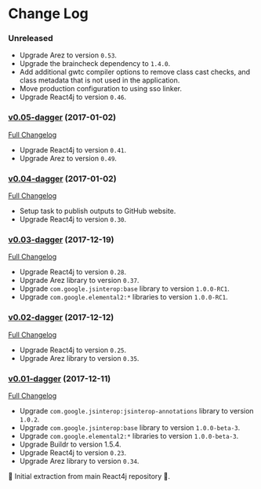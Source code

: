 # Change Log

### Unreleased

* Upgrade Arez to version `0.53`.
* Upgrade the braincheck dependency to `1.4.0`.
* Add additional gwtc compiler options to remove class cast checks, and class metadata that
  is not used in the application.
* Move production configuration to using sso linker.
* Upgrade React4j to version `0.46`.

### [v0.05-dagger](https://github.com/react4j/react4j-todomvc/tree/v0.05-dagger) (2017-01-02)
[Full Changelog](https://github.com/react4j/react4j-todomvc/compare/v0.04-dagger...v0.05-dagger)

* Upgrade React4j to version `0.41`.
* Upgrade Arez to version `0.49`.

### [v0.04-dagger](https://github.com/react4j/react4j-todomvc/tree/v0.04-dagger) (2017-01-02)
[Full Changelog](https://github.com/react4j/react4j-todomvc/compare/v0.03-dagger...v0.04-dagger)

* Setup task to publish outputs to GitHub website.
* Upgrade React4j to version `0.30`.

### [v0.03-dagger](https://github.com/react4j/react4j-todomvc/tree/v0.03-dagger) (2017-12-19)
[Full Changelog](https://github.com/react4j/react4j-todomvc/compare/v0.02-dagger...v0.03-dagger)

* Upgrade React4j to version `0.28`.
* Upgrade Arez library to version `0.37`.
* Upgrade `com.google.jsinterop:base` library to version `1.0.0-RC1`.
* Upgrade `com.google.elemental2:*` libraries to version `1.0.0-RC1`.

### [v0.02-dagger](https://github.com/react4j/react4j-todomvc/tree/v0.02-dagger) (2017-12-12)
[Full Changelog](https://github.com/react4j/react4j-todomvc/compare/v0.01-dagger...v0.02-dagger)

* Upgrade React4j to version `0.25`.
* Upgrade Arez library to version `0.35`.

### [v0.01-dagger](https://github.com/react4j/react4j-todomvc/tree/v0.01-dagger) (2017-12-11)
[Full Changelog](https://github.com/react4j/react4j-todomvc/compare/8456d4533be6b79c4a5b5b1540c9ce6d8a2c7b5d...v0.01-dagger)

* Upgrade `com.google.jsinterop:jsinterop-annotations` library to version `1.0.2`.
* Upgrade `com.google.jsinterop:base` library to version `1.0.0-beta-3`.
* Upgrade `com.google.elemental2:*` libraries to version `1.0.0-beta-3`.
* Upgrade Buildr to version 1.5.4.
* Upgrade React4j to version `0.23`.
* Upgrade Arez library to version `0.34`.

 ‎🎉	Initial extraction from main React4j repository ‎🎉.
